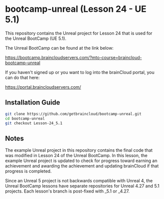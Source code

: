 # bootcamp-unreal (Lesson 24 - UE 5.1)

This repository contains the Unreal project for Lesson 24 that is used for the Unreal BootCamp (UE 5.1).

The Unreal BootCamp can be found at the link below:

https://bootcamp.braincloudservers.com/?mto-course=braincloud-bootcamp-unreal


If you haven't signed up or you want to log into the brainCloud portal, you can do that here:

https://portal.braincloudservers.com/


## Installation Guide

```bash
git clone https://github.com/getbraincloud/bootcamp-unreal.git
cd bootcamp-unreal
git checkout Lesson-24_5.1
```

## Notes

The example Unreal project in this repository contains the final code that was modified in Lesson 24 of the Unreal BootCamp. In this lesson, the example Unreal project is updated to check for progress toward earning an achievement and awarding the achievement and updating brainCloud if that progress is completed.

Since an Unreal 5 project is not backwards compatible with Unreal 4, the Unreal BootCamp lessons have separate repositories for Unreal 4.27 and 5.1 projects. Each lesson's branch is post-fixed with _5.1 or _4.27.
